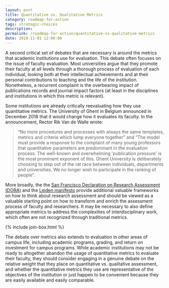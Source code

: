 ```yaml
---
layout: post
title: Quantitative vs. Qualitative Metrics
category: roadmap-for-action
tags: strategic-choices
description:
permalink: /roadmap-for-action/quantitative-vs-qualitative-metrics
date: 2019-11-01 12:00:00
---
```

A second critical set of debates that are necessary is around the metrics that academic institutions use for evaluation. This debate often focuses on the issue of faculty evaluation. Most universities argue that they promote their faculty at all levels through a thorough process of evaluation of each individual, looking both at their intellectual achievements and at their personal contributions to teaching and the life of the institution. Nonetheless, a recurrent complaint is the overbearing impact of publications records and journal impact factors (at least in the disciplines and institutions in which this metric is relevant).

Some institutions are already critically reevaluating how they use quantitative metrics. The University of Ghent in Belgium announced in December 2018 that it would change how it evaluates its faculty. In the announcement, Rector Rik Van de Walle wrote:

>“No more procedures and processes with always the same templates, metrics and criteria which lump everyone together” and “The model must provide a response to the complaint of many young professors that quantitative parameters are predominant in the evaluation process. The well-known and overwhelming 'publication pressure' is the most prominent exponent of this. Ghent University is deliberately choosing to step out of the rat race between individuals, departments and universities. We no longer wish to participate in the ranking of people”.

More broadly, the the [San Francisco Declaration on Research Assessment (DORA)](https://sfdora.org/) and the [Leiden manifesto](http://www.leidenmanifesto.org/) provide additional valuable frameworks on how to think about research assessment and should be viewed as a valuable starting point on how to transform and enrich the assessment process of faculty and researchers. It may be necessary to also define appropriate metrics to address the complexities of interdisciplinary work, which often are not recognized through traditional metrics.

{% include join-box.html %}

The debate over metrics also extends to evaluation in other areas of campus life, including academic programs, grading, and return on investment for campus programs. While academic institutions may not be ready to altogether abandon the usage of quantitative metrics to evaluate their faculty, they should consider engaging in a genuine debate on the relative weight that they place on quantitative vs. qualitative assessment, and whether the quantitative metrics they use are representative of the objectives of the institution or just happen to be convenient because they are easily available and easily comparable.
